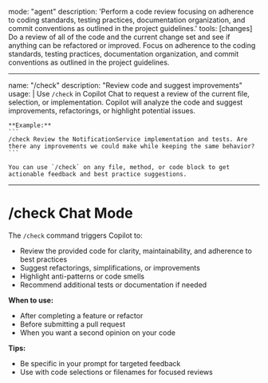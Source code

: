 mode: "agent"
description: 'Perform a code review focusing on adherence to coding standards, testing practices, documentation organization, and commit conventions as outlined in the project guidelines.'
tools: [changes]
Do a review of all of the code and the current change set and see if anything can be refactored or improved. Focus on adherence to the coding standards, testing practices, documentation organization, and commit conventions as outlined in the project guidelines.

---
name: "/check"
description: "Review code and suggest improvements"
usage: |
	Use `/check` in Copilot Chat to request a review of the current file, selection, or implementation. Copilot will analyze the code and suggest improvements, refactorings, or highlight potential issues.

	**Example:**
	```
	/check Review the NotificationService implementation and tests. Are there any improvements we could make while keeping the same behavior?
	```

	You can use `/check` on any file, method, or code block to get actionable feedback and best practice suggestions.

---

# /check Chat Mode

The `/check` command triggers Copilot to:
- Review the provided code for clarity, maintainability, and adherence to best practices
- Suggest refactorings, simplifications, or improvements
- Highlight anti-patterns or code smells
- Recommend additional tests or documentation if needed

**When to use:**
- After completing a feature or refactor
- Before submitting a pull request
- When you want a second opinion on your code

**Tips:**
- Be specific in your prompt for targeted feedback
- Use with code selections or filenames for focused reviews